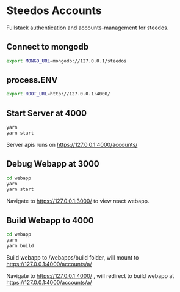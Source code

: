 # Steedos Accounts

Fullstack authentication and accounts-management for steedos.

## Connect to mongodb

```bash
export MONGO_URL=mongodb://127.0.0.1/steedos
```

## process.ENV
```bash
export ROOT_URL=http://127.0.0.1:4000/
```

## Start Server at 4000

```bash
yarn
yarn start
```

Server apis runs on https://127.0.0.1:4000/accounts/

## Debug Webapp at 3000

```bash
cd webapp
yarn
yarn start
```

Navigate to https://127.0.0.1:3000/ to view react webapp.

## Build Webapp to 4000

```bash
cd webapp
yarn
yarn build
```

Build webapp to /webapps/build folder, will mount to https://127.0.0.1:4000/accounts/a/

Navigate to https://127.0.0.1:4000/ , will redirect to build webapp at https://127.0.0.1:4000/accounts/a/

